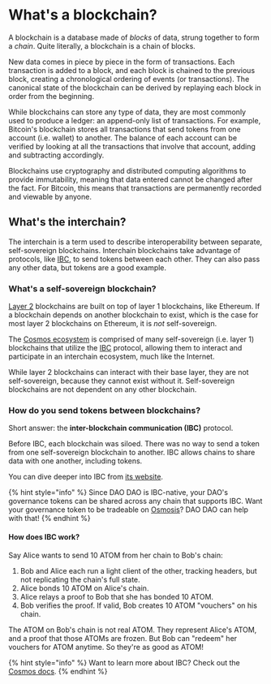 # What's a blockchain?

A blockchain is a database made of _blocks_ of data, strung together to form a _chain_. Quite literally, a blockchain is a chain of blocks.

New data comes in piece by piece in the form of transactions. Each transaction is added to a block, and each block is chained to the previous block, creating a chronological ordering of events (or transactions). The canonical state of the blockchain can be derived by replaying each block in order from the beginning.

While blockchains can store any type of data, they are most commonly used to produce a ledger: an append-only list of transactions. For example, Bitcoin's blockchain stores all transactions that send tokens from one account (i.e. wallet) to another. The balance of each account can be verified by looking at all the transactions that involve that account, adding and subtracting accordingly.

Blockchains use cryptography and distributed computing algorithms to provide immutability, meaning that data entered cannot be changed after the fact. For Bitcoin, this means that transactions are permanently recorded and viewable by anyone.

## What's the interchain?

The interchain is a term used to describe interoperability between separate, self-sovereign blockchains. Interchain blockchains take advantage of protocols, like [IBC](https://www.coinbase.com/cloud/discover/dev-foundations/ibc-protocol), to send tokens between each other. They can also pass any other data, but tokens are a good example.

### What's a self-sovereign blockchain?

[Layer 2](https://ethereum.org/en/layer-2) blockchains are built on top of layer 1 blockchains, like Ethereum. If a blockchain depends on another blockchain to exist, which is the case for most layer 2 blockchains on Ethereum, it is _not_ self-sovereign.

The [Cosmos ecosystem](https://cosmos.network) is comprised of many self-sovereign (i.e. layer 1) blockchains that utilize the [IBC](https://www.coinbase.com/cloud/discover/dev-foundations/ibc-protocol) protocol, allowing them to interact and participate in an interchain ecosystem, much like the Internet.

While layer 2 blockchains can interact with their base layer, they are not self-sovereign, because they cannot exist without it. Self-sovereign blockchains are not dependent on any other blockchain.

### How do you send tokens between blockchains?

Short answer: the **inter-blockchain communication (IBC)** protocol.

Before IBC, each blockchain was siloed. There was no way to send a token from one self-sovereign blockchain to another. IBC allows chains to share data with one another, including tokens.

You can dive deeper into IBC from [its website](https://www.ibcprotocol.dev).

{% hint style="info" %}
Since DAO DAO is IBC-native, your DAO's governance tokens can be shared across any chain that supports IBC. Want your governance token to be tradeable on [Osmosis](https://osmosis.zone)? DAO DAO can help with that!
{% endhint %}

#### How does IBC work?

Say Alice wants to send 10 ATOM from her chain to Bob's chain:

1. Bob and Alice each run a light client of the other, tracking headers, but not replicating the chain's full state.
2. Alice bonds 10 ATOM on Alice's chain.
3. Alice relays a proof to Bob that she has bonded 10 ATOM.
4. Bob verifies the proof. If valid, Bob creates 10 ATOM "vouchers" on his chain.

The ATOM on Bob's chain is not real ATOM. They represent Alice's ATOM, and a proof that those ATOMs are frozen. But Bob can "redeem" her vouchers for ATOM anytime. So they're as good as ATOM!

{% hint style="info" %}
Want to learn more about IBC? Check out the [Cosmos docs](https://v1.cosmos.network/intro#designing-the-internet-of-blockchains).
{% endhint %}
